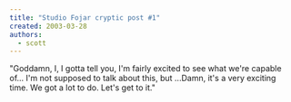 ```yaml
---
title: "Studio Fojar cryptic post #1"
created: 2003-03-28
authors: 
  - scott
---
```


"Goddamn, I, I gotta tell you, I'm fairly excited to see what we're capable of... I'm not supposed to talk about this, but ...Damn, it's a very exciting time. We got a lot to do. Let's get to it."

